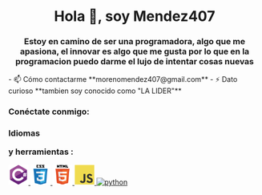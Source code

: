 <h1 align="center">Hola 👋, soy Mendez407</h1>
<h3 align="center">Estoy en camino de ser una programadora, algo que me apasiona, el innovar es algo que me gusta por lo que en la programacion puedo darme el lujo de intentar cosas nuevas</h3> - 📫 Cómo contactarme **morenomendez407@gmail.com** - ⚡ Dato curioso **tambien soy conocido como "LA LIDER"** <h3 align="left">Conéctate conmigo:</h3> <p align="left"> </p> <h3 align="left"

>

Idiomas

y
herramientas
:

</h3>
<p align="left"> <a href="https://www.w3schools.com/cs/" target="_blank" rel="noreferrer"> <img src="https://raw.githubusercontent.com/devicons/devicon/master/icons/csharp/csharp-original.svg" alt="csharp" width="40" height="40"/> </a> <a href="https://www.w 3schools.com/css/" target="_blank" rel="noreferrer"> <img src="https://raw.githubusercontent.com/devicons/devicon/master/icons/css3/css3-original-wordmark.svg" alt="css3" width="40" height="40"/> </a> <a href="https://www.w3.org/html/" target="_blank" rel="noreferrer"> <img src="https://raw.githubusercontent.com/devicons/devicon/master/icons/html5/html5-original-wordmark.svg" alt="html5" width="40" height="40"/> </a> <a href="https://developer.mozilla.org/en-US/docs/Web/JavaScript" target=" _blank" rel="noreferrer"> <img src="https://raw.githubusercontent.com/devicons/devicon/master/icons/javascript/javascript-original.svg" alt="javascript" width="40" height="40"/> </a> <a href="https://www.python.org" target="_blank" rel="noreferrer"> <img src="https://raw. githubusercontent.com/devicons/devicon/master/icons/python/python-original.svg" alt="python" ancho="40" altura="40"/> </a> </p>
